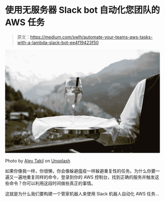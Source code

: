 # 使用无服务器 Slack bot 自动化您团队的 AWS 任务

> 原文：<https://medium.com/swlh/automate-your-teams-aws-tasks-with-a-lambda-slack-bot-ee4f19423f50>

![](img/6e60468df4ec897e0ab7121c27395060.png)

Photo by [Alev Takil](https://unsplash.com/@alevtakil?utm_source=medium&utm_medium=referral) on [Unsplash](https://unsplash.com?utm_source=medium&utm_medium=referral)

如果你像我一样，你很懒，你会像躲避瘟疫一样躲避重复性的任务。为什么你要一遍又一遍地重复同样的命令，登录到你的 AWS 控制台，找到正确的服务并触发这些命令？你可以利用这段时间做些真正的事情。

这就是为什么我们要构建一个管家机器人来使用 Slack 机器人自动化 AWS 任务…